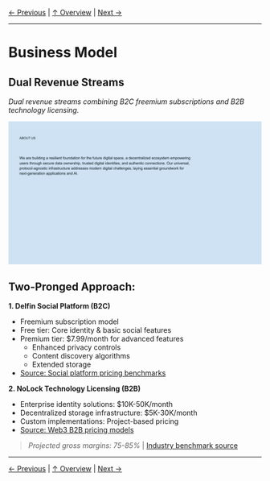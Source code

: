 [← Previous](slide04.md) | [↑ Overview](../README.md) | [Next →](slide06.md)

---

# Business Model

## Dual Revenue Streams

*Dual revenue streams combining B2C freemium subscriptions and B2B technology licensing.*

![Business Model](../images/slide14.png)


## Two-Pronged Approach:

**1. Delfin Social Platform (B2C)**
- Freemium subscription model
- Free tier: Core identity & basic social features
- Premium tier: $7.99/month for advanced features
  - Enhanced privacy controls
  - Content discovery algorithms
  - Extended storage
- [Source: Social platform pricing benchmarks](https://www.statista.com/statistics/315614/social-network-site-fee-paying-users/)

**2. NoLock Technology Licensing (B2B)**
- Enterprise identity solutions: $10K-50K/month
- Decentralized storage infrastructure: $5K-30K/month
- Custom implementations: Project-based pricing
- [Source: Web3 B2B pricing models](https://outlierventures.io/research/state-of-web3-business-models/)

> *Projected gross margins: 75-85%* | [Industry benchmark source](https://medium.com/breadcrumb/saas-economics-gross-margin-part-1-919df3eb8e8e)



---

[← Previous](slide04.md) | [↑ Overview](../README.md) | [Next →](slide06.md)


